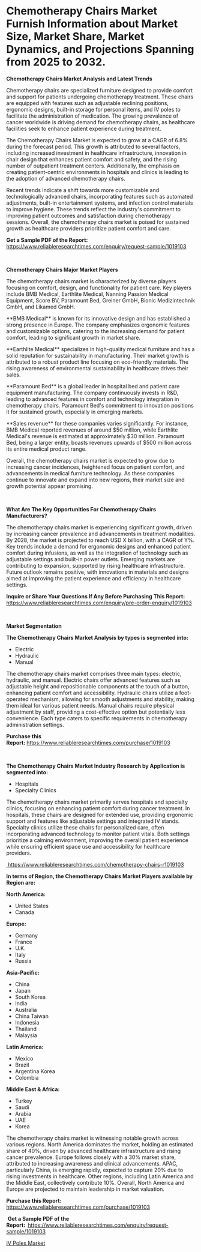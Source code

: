 <p><h1>Chemotherapy Chairs Market Furnish Information about Market Size, Market Share, Market Dynamics, and Projections Spanning from 2025 to 2032.</h1></p><p><strong>Chemotherapy Chairs Market Analysis and Latest Trends</strong></p>
<p><p>Chemotherapy chairs are specialized furniture designed to provide comfort and support for patients undergoing chemotherapy treatment. These chairs are equipped with features such as adjustable reclining positions, ergonomic designs, built-in storage for personal items, and IV poles to facilitate the administration of medication. The growing prevalence of cancer worldwide is driving demand for chemotherapy chairs, as healthcare facilities seek to enhance patient experience during treatment.</p><p>The Chemotherapy Chairs Market is expected to grow at a CAGR of 6.8% during the forecast period. This growth is attributed to several factors, including increased investment in healthcare infrastructure, innovation in chair design that enhances patient comfort and safety, and the rising number of outpatient treatment centers. Additionally, the emphasis on creating patient-centric environments in hospitals and clinics is leading to the adoption of advanced chemotherapy chairs. </p><p>Recent trends indicate a shift towards more customizable and technologically advanced chairs, incorporating features such as automated adjustments, built-in entertainment systems, and infection control materials to improve hygiene. These trends reflect the industry's commitment to improving patient outcomes and satisfaction during chemotherapy sessions. Overall, the chemotherapy chairs market is poised for sustained growth as healthcare providers prioritize patient comfort and care.</p></p>
<p><strong>Get a Sample PDF of the Report:&nbsp;</strong> <a href="https://www.reliableresearchtimes.com/enquiry/request-sample/1019103?utm_campaign=2748&utm_medium=2&utm_source=Github&utm_content=ia&utm_term=04032025&utm_id=chemotherapy-chairs">https://www.reliableresearchtimes.com/enquiry/request-sample/1019103</a></p>
<p>&nbsp;</p>
<p><strong>Chemotherapy Chairs Major Market Players</strong></p>
<p><p>The chemotherapy chairs market is characterized by diverse players focusing on comfort, design, and functionality for patient care. Key players include BMB Medical, Earthlite Medical, Nanning Passion Medical Equipment, Score BV, Paramount Bed, Greiner GmbH, Bionic Medizintechnik GmbH, and Likamed GmbH.</p><p>**BMB Medical** is known for its innovative design and has established a strong presence in Europe. The company emphasizes ergonomic features and customizable options, catering to the increasing demand for patient comfort, leading to significant growth in market share.</p><p>**Earthlite Medical** specializes in high-quality medical furniture and has a solid reputation for sustainability in manufacturing. Their market growth is attributed to a robust product line focusing on eco-friendly materials. The rising awareness of environmental sustainability in healthcare drives their sales.</p><p>**Paramount Bed** is a global leader in hospital bed and patient care equipment manufacturing. The company continuously invests in R&D, leading to advanced features in comfort and technology integration in chemotherapy chairs. Paramount Bed's commitment to innovation positions it for sustained growth, especially in emerging markets.</p><p>**Sales revenue** for these companies varies significantly. For instance, BMB Medical reported revenues of around $50 million, while Earthlite Medical's revenue is estimated at approximately $30 million. Paramount Bed, being a larger entity, boasts revenues upwards of $500 million across its entire medical product range.</p><p>Overall, the chemotherapy chairs market is expected to grow due to increasing cancer incidences, heightened focus on patient comfort, and advancements in medical furniture technology. As these companies continue to innovate and expand into new regions, their market size and growth potential appear promising.</p></p>
<p>&nbsp;</p>
<p><strong>What Are The Key Opportunities For Chemotherapy Chairs Manufacturers?</strong></p>
<p><p>The chemotherapy chairs market is experiencing significant growth, driven by increasing cancer prevalence and advancements in treatment modalities. By 2028, the market is projected to reach USD X billion, with a CAGR of Y%. Key trends include a demand for ergonomic designs and enhanced patient comfort during infusions, as well as the integration of technology such as adjustable settings and built-in power outlets. Emerging markets are contributing to expansion, supported by rising healthcare infrastructure. Future outlook remains positive, with innovations in materials and designs aimed at improving the patient experience and efficiency in healthcare settings.</p></p>
<p><strong>Inquire or Share Your Questions If Any Before Purchasing This Report:</strong> <a href="https://www.reliableresearchtimes.com/enquiry/pre-order-enquiry/1019103?utm_campaign=2748&utm_medium=2&utm_source=Github&utm_content=ia&utm_term=04032025&utm_id=chemotherapy-chairs">https://www.reliableresearchtimes.com/enquiry/pre-order-enquiry/1019103</a></p>
<p>&nbsp;</p>
<p><strong>Market Segmentation</strong></p>
<p><strong>The Chemotherapy Chairs Market Analysis by types is segmented into:</strong></p>
<p><ul><li>Electric</li><li>Hydraulic</li><li>Manual</li></ul></p>
<p><p>The chemotherapy chairs market comprises three main types: electric, hydraulic, and manual. Electric chairs offer advanced features such as adjustable height and repositionable components at the touch of a button, enhancing patient comfort and accessibility. Hydraulic chairs utilize a foot-operated mechanism, allowing for smooth adjustments and stability, making them ideal for various patient needs. Manual chairs require physical adjustment by staff, providing a cost-effective option but potentially less convenience. Each type caters to specific requirements in chemotherapy administration settings.</p></p>
<p><strong>Purchase this Report:&nbsp;</strong><a href="https://www.reliableresearchtimes.com/purchase/1019103?utm_campaign=2748&utm_medium=2&utm_source=Github&utm_content=ia&utm_term=04032025&utm_id=chemotherapy-chairs">https://www.reliableresearchtimes.com/purchase/1019103</a></p>
<p>&nbsp;</p>
<p><strong>The Chemotherapy Chairs Market Industry Research by Application is segmented into:</strong></p>
<p><ul><li>Hospitals</li><li>Specialty Clinics</li></ul></p>
<p><p>The chemotherapy chairs market primarily serves hospitals and specialty clinics, focusing on enhancing patient comfort during cancer treatment. In hospitals, these chairs are designed for extended use, providing ergonomic support and features like adjustable settings and integrated IV stands. Specialty clinics utilize these chairs for personalized care, often incorporating advanced technology to monitor patient vitals. Both settings prioritize a calming environment, improving the overall patient experience while ensuring efficient space use and accessibility for healthcare providers.</p></p>
<p><a href="https://www.reliableresearchtimes.com/chemotherapy-chairs-r1019103?utm_campaign=2748&utm_medium=2&utm_source=Github&utm_content=ia&utm_term=04032025&utm_id=chemotherapy-chairs">&nbsp;https://www.reliableresearchtimes.com/chemotherapy-chairs-r1019103</a></p>
<p><strong>In terms of Region, the Chemotherapy Chairs Market Players available by Region are:</strong></p>
<p>
    <p> <strong> North America: </strong>
        <ul>
            <li>United States</li>
            <li>Canada</li>
        </ul>
        </p> 
    <p> <strong> Europe: </strong>
        <ul>
            <li>Germany</li>
            <li>France</li>
            <li>U.K.</li>
            <li>Italy</li>
            <li>Russia</li>
        </ul>
        </p> 
    <p> <strong> Asia-Pacific: </strong>
        <ul>
            <li>China</li>
            <li>Japan</li>
            <li>South Korea</li>
            <li>India</li>
            <li>Australia</li>
            <li>China Taiwan</li>
            <li>Indonesia</li>
            <li>Thailand</li>
            <li>Malaysia</li>
        </ul>
        </p> 
    <p> <strong> Latin America: </strong>
        <ul>
            <li>Mexico</li>
            <li>Brazil</li>
            <li>Argentina Korea</li>
            <li>Colombia</li>
        </ul>
        </p> 
    <p> <strong> Middle East & Africa: </strong>
        <ul>
            <li>Turkey</li>
            <li>Saudi</li>
            <li>Arabia</li>
            <li>UAE</li>
            <li>Korea</li>
        </ul>
    </p>
    </p>
<p><p>The chemotherapy chairs market is witnessing notable growth across various regions. North America dominates the market, holding an estimated share of 40%, driven by advanced healthcare infrastructure and rising cancer prevalence. Europe follows closely with a 30% market share, attributed to increasing awareness and clinical advancements. APAC, particularly China, is emerging rapidly, expected to capture 20% due to rising investments in healthcare. Other regions, including Latin America and the Middle East, collectively contribute 10%. Overall, North America and Europe are projected to maintain leadership in market valuation.</p></p>
<p><strong>Purchase this Report: </strong><a href="https://www.reliableresearchtimes.com/purchase/1019103?utm_campaign=2748&utm_medium=2&utm_source=Github&utm_content=ia&utm_term=04032025&utm_id=chemotherapy-chairs">https://www.reliableresearchtimes.com/purchase/1019103</a></p>
<p>&nbsp;<strong>Get a Sample PDF of the Report:&nbsp;&nbsp;</strong><a href="https://www.reliableresearchtimes.com/enquiry/request-sample/1019103?utm_campaign=2748&utm_medium=2&utm_source=Github&utm_content=ia&utm_term=04032025&utm_id=chemotherapy-chairs">https://www.reliableresearchtimes.com/enquiry/request-sample/1019103</a></p>
<p><strong></strong></p>
<p><p><a href="https://github.com/tszkintruca/Market-Research-Report-List-1/blob/main/iv-poles-market.md?utm_campaign=2748&utm_medium=2&utm_source=Github&utm_content=ia&utm_term=04032025&utm_id=chemotherapy-chairs">IV Poles Market</a></p></p>